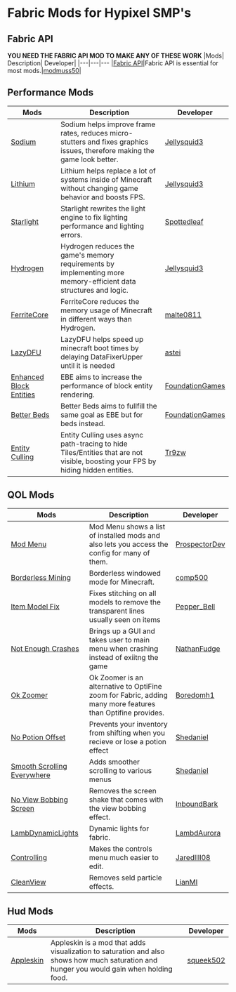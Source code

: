 # Fabric Mods for Hypixel SMP's
## Fabric API
**YOU NEED THE FABRIC API MOD TO MAKE ANY OF THESE WORK**
|Mods| Description| Developer|
|---|---|---
|[Fabric API](https://www.curseforge.com/minecraft/mc-mods/fabric-api)|Fabric API is essential for most mods.|[modmuss50](https://www.curseforge.com/members/modmuss50/)|
## Performance Mods
| Mods     | Description | Developer|
| ----------- | ----------- |---|
|[Sodium](https://modrinth.com/mod/sodium)|Sodium helps improve frame rates, reduces micro-stutters and fixes graphics issues, therefore making the game look better.|[Jellysquid3](https://modrinth.com/user/TEZXhE2U)|
|[Lithium](https://www.curseforge.com/minecraft/mc-mods/lithium)|Lithium helps replace a lot of systems inside of Minecraft without changing game behavior and boosts FPS.|[Jellysquid3](https://modrinth.com/user/TEZXhE2U)|
|[Starlight](https://github.com/Spottedleaf/Starlight/releases)|Starlight rewrites the light engine to fix lighting performance and lighting errors.|[Spottedleaf](https://github.com/Spottedleaf)|
|[Hydrogen](https://modrinth.com/mod/hydrogen)|Hydrogen reduces the game's memory requirements by implementing more memory-efficient data structures and logic.|[Jellysquid3](https://modrinth.com/user/TEZXhE2U)|
|[FerriteCore](https://modrinth.com/mod/ferrite-core)|FerriteCore reduces the memory usage of Minecraft in different ways than Hydrogen.|[malte0811](https://modrinth.com/user/cXzLZ8YY)|
|[LazyDFU](https://modrinth.com/mod/lazydfu)|LazyDFU helps speed up minecraft boot times by delaying DataFixerUpper until it is needed|[astei](https://modrinth.com/user/y0WF9UR5)|
|[Enhanced Block Entities](https://modrinth.com/mod/ebe)|EBE aims to increase the performance of block entity rendering.|[FoundationGames](https://modrinth.com/user/WH9NfS5R)|
|[Better Beds](https://www.modrinth.com/mod/better-beds)|Better Beds aims to fullfill the same goal as EBE but for beds instead.|[FoundationGames](https://www.modrinth.com/user/6YsSV9eP)|
|[Entity Culling](https://www.curseforge.com/minecraft/mc-mods/entityculling)|Entity Culling uses async path-tracing to hide Tiles/Entities that are not visible, boosting your FPS by hiding hidden entities.|[Tr9zw](https://www.curseforge.com/members/tr9zw/projects)|
## QOL Mods
| Mods     | Description | Developer|
| ----------- | ----------- |---|
|[Mod Menu](https://modrinth.com/mod/modmenu)|Mod Menu shows a list of installed mods and also lets you access the config for many of them.|[ProspectorDev](https://modrinth.com/user/Dc7EYhxG)|
|[Borderless Mining](https://www.curseforge.com/minecraft/mc-mods/borderless-mining)|Borderless windowed mode for Minecraft.|[comp500](https://www.curseforge.com/members/comp500/projects)|
|[Item Model Fix](https://www.curseforge.com/minecraft/mc-mods/item-model-fix)|Fixes stitching on all models to remove the transparent lines usually seen on items|[Pepper_Bell](https://www.curseforge.com/members/pepper_bell/projects)|
|[Not Enough Crashes](https://www.curseforge.com/minecraft/mc-mods/not-enough-crashes)|Brings up a GUI and takes user to main menu when crashing instead of exiitng the game|[NathanFudge](https://www.curseforge.com/members/natanfudge/projects)|
|[Ok Zoomer](https://modrinth.com/mod/ok-zoomer)|Ok Zoomer is an alternative to OptiFine zoom for Fabric, adding many more features than Optifine provides.|[Boredomh1](https://modrinth.com/user/277qw1N1)|
|[No Potion Offset](https://www.curseforge.com/minecraft/mc-mods/no-potion-offset/)|Prevents your inventory from shifting when you recieve or lose a potion effect|[Shedaniel](https://www.curseforge.com/members/shedaniel/projects)|
|[Smooth Scrolling Everywhere](https://www.curseforge.com/minecraft/mc-mods/smooth-scrolling-everywhere-fabric)|Adds smoother scrolling to various menus|[Shedaniel](https://www.curseforge.com/members/shedaniel/projects)|
|[No View Bobbing Screen](https://modrinth.com/mod/viewbobbingmod)|Removes the screen shake that comes with the view bobbing effect.|[InboundBark](https://modrinth.com/user/gykYW6ML)|
|[LambDynamicLights](https://modrinth.com/mod/lambdynamiclights)|Dynamic lights for fabric.|[LambdAurora](https://modrinth.com/user/rRnTb0fG)|
|[Controlling](https://www.curseforge.com/minecraft/mc-mods/controlling-for-fabric)|Makes the controls menu much easier to edit.|[Jaredllll08](https://www.curseforge.com/members/jaredlll08/projects)|
|[CleanView](https://www.curseforge.com/minecraft/mc-mods/cleanview-fabric)|Removes seld particle effects.|[LianMI](https://www.curseforge.com/members/lainmi/projects)|
## Hud Mods
|Mods| Description| Developer|
| ---| --- | --- |
|[Appleskin](https://www.curseforge.com/minecraft/mc-mods/appleskin/)| Appleskin is a mod that adds visualization to saturation and also shows how much saturation and hunger you would gain when holding food.|[squeek502](https://www.curseforge.com/members/squeek502)
